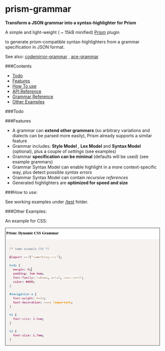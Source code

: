 prism-grammar
=============

__Transform a JSON grammar into a syntax-highlighter for Prism__

A simple and light-weight ( ~ 15kB minified) [Prism](https://github.com/LeaVerou/prism) plugin

to generate prism-compatible syntax-highlighters from a grammar specification in JSON format.

See also:  [codemirror-grammar](https://github.com/foo123/codemirror-grammar) , [ace-grammar](https://github.com/foo123/ace-grammar)


###Contents

* [Todo](#todo)
* [Features](#features)
* [How To use](#how-to-use)
* [API Reference](/api-reference.md)
* [Grammar Reference](/grammar-reference.md)
* [Other Examples](#other-examples)


###Todo


###Features

* A grammar can **extend other grammars** (so arbitrary variations and dialects can be parsed more easily), Prism already supports a similar feature
* Grammar includes: **Style Model** , **Lex Model** and **Syntax Model** (optional), plus a couple of *settings* (see examples)
* Grammar **specification can be minimal** (defaults will be used) (see example grammars)
* Grammar Syntax Model can enable highlight in a more context-specific way, plus detect possible *syntax errors*
* Grammar Syntax Model can contain *recursive references*
* Generated highlighters are **optimized for speed and size**


###How to use:

See working examples under [/test](/test) folder.

###Other Examples:

An example for CSS:


![css-grammar](/test/grammar-css.png)

